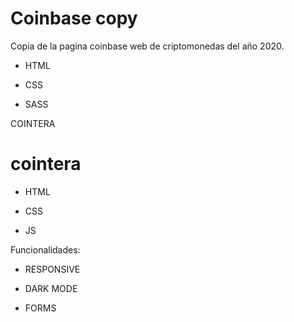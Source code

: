 # Coinbase copy 

Copia de la pagina coinbase web de criptomonedas del año 2020.

- HTML

- CSS

- SASS

COINTERA

# cointera

- HTML 

- CSS

- JS

Funcionalidades:

* RESPONSIVE 

* DARK MODE

* FORMS
